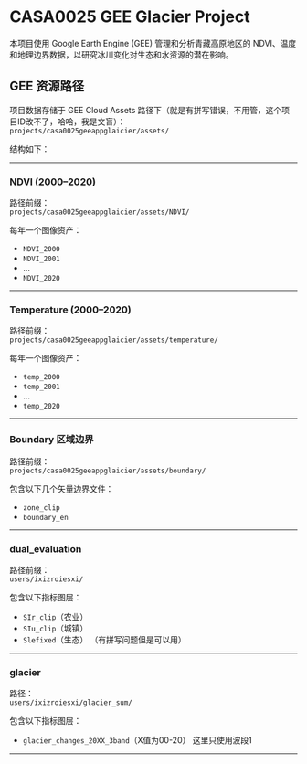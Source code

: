 # CASA0025 GEE Glacier Project

本项目使用 Google Earth Engine (GEE) 管理和分析青藏高原地区的 NDVI、温度和地理边界数据，以研究冰川变化对生态和水资源的潜在影响。

## GEE 资源路径

项目数据存储于 GEE Cloud Assets 路径下（就是有拼写错误，不用管，这个项目ID改不了，哈哈，我是文盲）：  
`projects/casa0025geeappglaicier/assets/`

结构如下：

---

### NDVI (2000–2020)

路径前缀：  
`projects/casa0025geeappglaicier/assets/NDVI/`

每年一个图像资产：
- `NDVI_2000`
- `NDVI_2001`
- ...
- `NDVI_2020`

---

### Temperature (2000–2020)

路径前缀：  
`projects/casa0025geeappglaicier/assets/temperature/`

每年一个图像资产：
- `temp_2000`
- `temp_2001`
- ...
- `temp_2020`

---

### Boundary 区域边界

路径前缀：  
`projects/casa0025geeappglaicier/assets/boundary/`

包含以下几个矢量边界文件：
- `zone_clip`
- `boundary_en`

---

### dual_evaluation

路径前缀：  
`users/ixizroiesxi/`

包含以下指标图层：
- `SIr_clip`（农业）
- `SIu_clip`（城镇）
- `Slefixed`（生态）
（有拼写问题但是可以用）

---

### glacier

路径：  
`users/ixizroiesxi/glacier_sum/`  

包含以下指标图层：
- `glacier_changes_20XX_3band`（X值为00-20）
这里只使用波段1

---

